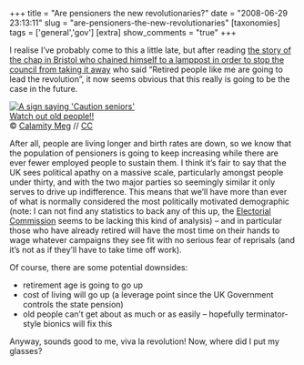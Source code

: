 +++
title = "Are pensioners the new revolutionaries?"
date = "2008-06-29 23:13:11"
slug = "are-pensioners-the-new-revolutionaries"
[taxonomies]
tags = ['general','gov']
[extra]
show_comments = "true"
+++

I realise I’ve probably come to this a little late, but after reading [the story of the chap in Bristol who chained himself to a lamppost in order to stop the council from taking it away](http://news.bbc.co.uk/1/hi/magazine/7476990.stm) who said “Retired people like me are going to lead the revolution”, it now seems obvious that this really is going to be the case in the future.

[![A sign saying 'Caution seniors'](http://farm2.static.flickr.com/1220/1159135004_60ab057b67_m.jpg)](http://www.flickr.com/photos/disowned/1159135004/)  
[Watch out old people!!](http://www.flickr.com/photos/disowned/1159135004/)  
© [Calamity Meg](http://www.flickr.com/people/disowned/) // [CC](http://creativecommons.org/licenses/by-nc-nd/2.0/deed.en_GB)

After all, people are living longer and birth rates are down, so we know that the population of pensioners is going to keep increasing while there are ever fewer employed people to sustain them. I think it’s fair to say that the UK sees political apathy on a massive scale, particularly amongst people under thirty, and with the two major parties so seemingly similar it only serves to drive up indifference. This means that we’ll have more than ever of what is normally considered the most politically motivated demographic (note: I can not find any statistics to back any of this up, the [Electorial Commission](http://www.electoralcommission.org.uk/elections/results/general_elections) seems to be lacking this kind of analysis) – and in particular those who have already retired will have the most time on their hands to wage whatever campaigns they see fit with no serious fear of reprisals (and it’s not as if they’ll have to take time off work).

Of course, there are some potential downsides:

- retirement age is going to go up
- cost of living will go up (a leverage point since the UK Government controls the state pension)
- old people can’t get about as much or as easily – hopefully terminator-style bionics will fix this

Anyway, sounds good to me, viva la revolution! Now, where did I put my glasses?
